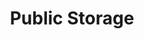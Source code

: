 ---
title: "Public Storage"
url: /lincolnwood/public-storage-north-lincoln-avenue/
shop: storage rental
---